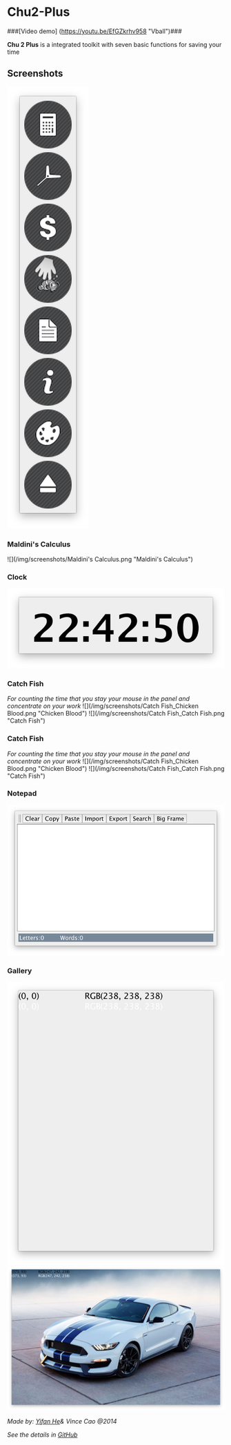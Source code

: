 # Chu2-Plus

###[Video demo] (https://youtu.be/EfGZkrhv958 "Vball")###

**Chu 2 Plus** is a integrated toolkit with seven basic functions for saving your time

## Screenshots ##
![](/img/screenshots/Main.png "Main Interface")

### Maldini's Calculus ###
![](/img/screenshots/Maldini's Calculus.png "Maldini's Calculus")

### Clock ###
![](/img/screenshots/Clock.png "Clock")

### Catch Fish ###
*For counting the time that you stay your mouse in the panel and concentrate on your work*
![](/img/screenshots/Catch Fish_Chicken Blood.png "Chicken Blood")
![](/img/screenshots/Catch Fish_Catch Fish.png "Catch Fish")

### Catch Fish ###
*For counting the time that you stay your mouse in the panel and concentrate on your work*
![](/img/screenshots/Catch Fish_Chicken Blood.png "Chicken Blood")
![](/img/screenshots/Catch Fish_Catch Fish.png "Catch Fish")

### Notepad ###
![](/img/screenshots/Notepad.png "Notepad")

### Gallery ###
![](/img/screenshots/Gallery.png "Gallery")
![](/img/screenshots/Gallery_demo.png "Gallery_demo")

*Made by: [Yifan He](http://malmal.applinzi.com "Maldini Yifan He")& Vince Cao @2014*

*See the details in [GitHub](https://github.com/vincecao/Chu2-Plus "GitHub")*

